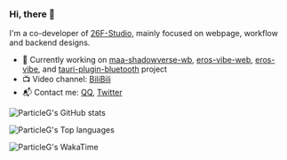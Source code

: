 ### Hi, there 👋

I'm a co-developer of [26F-Studio](https://github.com/26F-Studio), mainly focused on webpage, workflow and backend designs.

- 🔭 Currently working on  [maa-shadowverse-wb](https://github.com/ParticleG/maa-shadowverse-wb), [eros-vibe-web](https://github.com/26F-Studio/eros-vibe-web), [eros-vibe](https://github.com/26F-Studio/eros-vibe), and [tauri-plugin-bluetooth](https://github.com/26F-Studio/tauri-plugin-bluetooth) project
- 📺 Video channel: [BiliBili](https://space.bilibili.com/3306106)
- 📬 Contact me: [QQ](http://wpa.qq.com/msgrd?v=3&uin=1135989508), [Twitter](https://twitter.com/Partic1e_G)

![ParticleG's GitHub stats](https://github-readme-stats.vercel.app/api?username=ParticleG&card_width=495&show_icons=true&theme=transparent)

![ParticleG's Top languages](https://github-readme-stats.vercel.app/api/top-langs/?username=ParticleG&card_width=495&theme=transparent&layout=compact)

![ParticleG's WakaTime](https://github-readme-stats.vercel.app/api/wakatime?username=ParticleG&layout=compact&theme=transparent)

